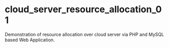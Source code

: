# cloud_server_resource_allocation_01
Demonstration of resource allocation over cloud server via PHP and MySQL based Web Application.
